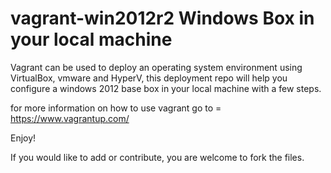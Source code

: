 vagrant-win2012r2 Windows Box in your local machine
=============

Vagrant can be used to deploy an operating system environment using VirtualBox, vmware and HyperV, this deployment repo will help you configure a windows 2012 base box in your local machine with a few steps.

for more information on how to use vagrant go to = https://www.vagrantup.com/


Enjoy!

If you would like to add or contribute, you are welcome to fork the files. 
